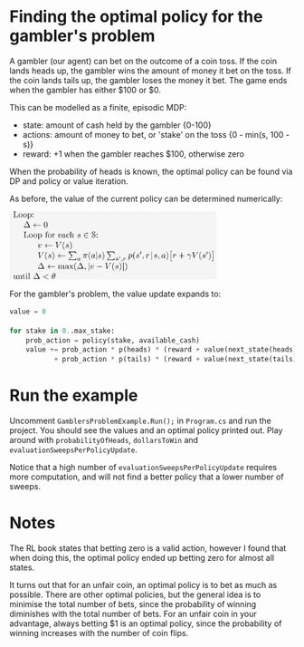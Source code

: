 # Finding the optimal policy for the gambler's problem

A gambler (our agent) can bet on the outcome of a coin toss. If the coin lands
heads up, the gambler wins the amount of money it bet on the toss. If the coin
lands tails up, the gambler loses the money it bet. The game ends when the
gambler has either $100 or $0.

This can be modelled as a finite, episodic MDP:
- state:   amount of cash held by the gambler {0-100}
- actions: amount of money to bet, or 'stake' on the toss {0 - min(s, 100 - s)}
- reward:  +1 when the gambler reaches $100, otherwise zero

When the probability of heads is known, the optimal policy can be found via DP
and policy or value iteration.

As before, the value of the current policy can be determined numerically:

![](img\policy_eval_successive_approx.png)

For the gambler's problem, the value update expands to:

```py
value = 0

for stake in 0..max_stake:
    prob_action = policy(stake, available_cash)
    value += prob_action * p(heads) * (reward + value(next_state(heads)))
           + prob_action * p(tails) * (reward + value(next_state(tails)))
```


# Run the example

Uncomment `GamblersProblemExample.Run();` in `Program.cs` and run the
project. You should see the values and an optimal policy printed out. Play around
with `probabilityOfHeads`, `dollarsToWin` and `evaluationSweepsPerPolicyUpdate`.

Notice that a high number of `evaluationSweepsPerPolicyUpdate` requires more
computation, and will not find a better policy that a lower number of sweeps.


# Notes

The RL book states that betting zero is a valid action, however I found that
when doing this, the optimal policy ended up betting zero for almost all states.

It turns out that for an unfair coin, an optimal policy is to bet as much as
possible. There are other optimal policies, but the general idea is to minimise
the total number of bets, since the probability of winning diminishes with the
total number of bets. For an unfair coin in your advantage, always betting $1 is
an optimal policy, since the probability of winning increases with the number of
coin flips.
